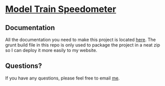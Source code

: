 [Model Train Speedometer](http://baijs.com/model-train-speedometer)
==================================================

Documentation
----------

All the documentation you need to make this project is located [here](http://baijs.com/model-train-speedometer). The grunt build file in this repo is only used to package the project in a neat zip so I can deploy it more easily to my website.

Questions?
----------

If you have any questions, please feel free to email [me](mailto:wieringen@gmail.com).


